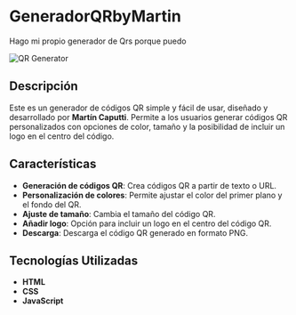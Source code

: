 # GeneradorQRbyMartin

Hago mi propio generador de Qrs porque puedo

![QR Generator](https://your-image-url-here) <!-- Si tienes una imagen representativa de tu proyecto, colócala aquí -->

## Descripción

Este es un generador de códigos QR simple y fácil de usar, diseñado y desarrollado por **Martín Caputti**. Permite a los usuarios generar códigos QR personalizados con opciones de color, tamaño y la posibilidad de incluir un logo en el centro del código.

## Características

- **Generación de códigos QR**: Crea códigos QR a partir de texto o URL.
- **Personalización de colores**: Permite ajustar el color del primer plano y el fondo del QR.
- **Ajuste de tamaño**: Cambia el tamaño del código QR.
- **Añadir logo**: Opción para incluir un logo en el centro del código QR.
- **Descarga**: Descarga el código QR generado en formato PNG.

## Tecnologías Utilizadas

- **HTML**
- **CSS**
- **JavaScript**
